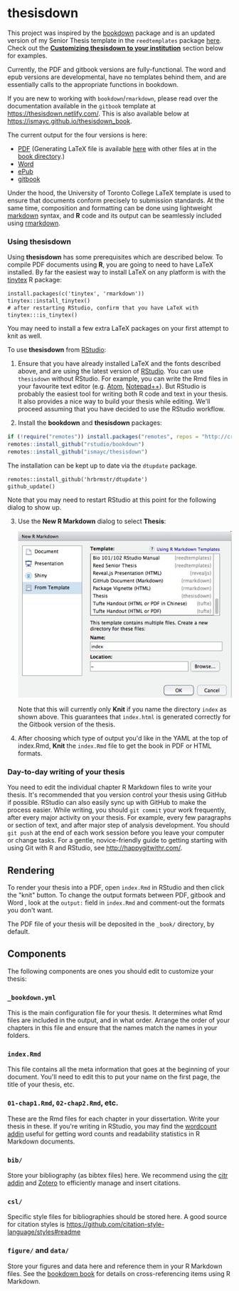 # thesisdown

This project was inspired by the [bookdown](https://github.com/rstudio/bookdown) package and is an updated version of my Senior Thesis template in the `reedtemplates` package [here](https://github.com/ismayc/reedtemplates). Check out the [**Customizing thesisdown to your institution**](https://github.com/ismayc/thesisdown#customizing-thesisdown-to-your-institution) section below for examples.

Currently, the PDF and gitbook versions are fully-functional.  The word and epub versions are developmental, have no templates behind them, and are essentially calls to the appropriate functions in bookdown.

If you are new to working with `bookdown`/`rmarkdown`, please read over the documentation available in the `gitbook` template at https://thesisdown.netlify.com/.  This is also available below at https://ismayc.github.io/thesisdown_book.

The current output for the four versions is here:
- [PDF](https://github.com/ismayc/thesisdown_book/blob/gh-pages/thesis.pdf) (Generating LaTeX file is available [here](https://github.com/ismayc/thesisdown_book/blob/gh-pages/thesis.tex) with other files at in the [book directory](https://github.com/ismayc/thesisdown_book/tree/gh-pages).)
- [Word](https://github.com/ismayc/thesisdown_book/blob/gh-pages/thesis.docx)
- [ePub](https://github.com/ismayc/thesisdown_book/blob/gh-pages/thesis.epub)
- [gitbook](https://ismayc.github.io/thesisdown_book)

Under the hood, the University of Toronto College LaTeX template is used to ensure that documents conform precisely to submission standards. At the same time, composition and formatting can be done using lightweight [markdown](https://rmarkdown.rstudio.com/authoring_basics.html) syntax, and **R** code and its output can be seamlessly included using [rmarkdown](https://rmarkdown.rstudio.com).


### Using thesisdown

Using **thesisdown** has some prerequisites which are described below. To compile PDF documents using **R**, you are going to need to have LaTeX installed. By far the easiest way to install LaTeX on any platform is with the [tinytex](https://yihui.name/tinytex/) R package:

```{r}
install.packages(c('tinytex', 'rmarkdown'))
tinytex::install_tinytex()
# after restarting RStudio, confirm that you have LaTeX with 
tinytex:::is_tinytex() 
```

You may need to install a few extra LaTeX packages on your first attempt to knit as well. 

To use **thesisdown** from [RStudio](http://www.rstudio.com/products/rstudio/download/):

1) Ensure that you have already installed LaTeX and the fonts described above, and are using the latest version of [RStudio](http://www.rstudio.com/products/rstudio/download/). You can use `thesisdown` without RStudio. For example, you can write the Rmd files in your favourite text editor (e.g. [Atom](https://atom.io/), [Notepad++](https://notepad-plus-plus.org/)). But RStudio is probably the easiest tool for writing both R code and text in your thesis. It also provides a nice way to build your thesis while editing. We'll proceed assuming that you have decided to use the RStudio workflow.

2) Install the **bookdown** and **thesisdown** packages: 

```r
if (!require("remotes")) install.packages("remotes", repos = "http://cran.rstudio.org")
remotes::install_github("rstudio/bookdown")
remotes::install_github("ismayc/thesisdown")
```

The installation can be kept up to date via the `dtupdate` package.
```
remotes::install_github('hrbrmstr/dtupdate')
github_update()
```


Note that you may need to restart RStudio at this point for the following dialog to show up.

3) Use the **New R Markdown** dialog to select **Thesis**:

    ![New R Markdown](thesis_rmd.png)

    Note that this will currently only **Knit** if you name the directory `index` as shown above. This guarantees that `index.html` is generated correctly for the Gitbook version of the thesis.

4) After choosing which type of output you'd like in the YAML at the top of index.Rmd, **Knit** the `index.Rmd` file to get the book in PDF or HTML formats.

### Day-to-day writing of your thesis 

You need to edit the individual chapter R Markdown files to write your thesis. It's recommended that you version control your thesis using GitHub if possible. RStudio can also easily sync up with GitHub to make the process easier. While writing, you should `git commit` your work frequently, after every major activity on your thesis. For example, every few paragraphs or section of text, and after major step of analysis development. You should `git push` at the end of each work session before you leave your computer or change tasks. For a gentle, novice-friendly guide to getting starting with using Git with R and RStudio, see <http://happygitwithr.com/>.

## Rendering

To render your thesis into a PDF, open `index.Rmd` in RStudio and then click the "knit" button. To change the output formats between PDF, gitbook and Word , look at the `output:` field in `index.Rmd` and comment-out the formats you don't want.

The PDF file of your thesis will be deposited in the `_book/` directory, by default.

## Components

The following components are ones you should edit to customize your thesis:

### `_bookdown.yml`

This is the main configuration file for your thesis. It determines what Rmd files are included in the output, and in what order. Arrange the order of your chapters in this file and ensure that the names match the names in your folders. 

### `index.Rmd`

This file contains all the meta information that goes at the beginning of your
document. You'll need to edit this to put your name on the first page, the title of your thesis, etc.

### `01-chap1.Rmd`, `02-chap2.Rmd`, etc.

These are the Rmd files for each chapter in your dissertation. Write your thesis in these. If you're writing in RStudio, you may find the [wordcount addin](https://github.com/benmarwick/wordcountaddin) useful for getting word counts and readability statistics in R Markdown documents.

### `bib/`

Store your bibliography (as bibtex files) here. We recommend using the [citr addin](https://github.com/crsh/citr) and [Zotero](https://www.zotero.org/) to efficiently manage and insert citations. 

### `csl/`

Specific style files for bibliographies should be stored here. A good source for
citation styles is https://github.com/citation-style-language/styles#readme

### `figure/` and `data/`

Store your figures and data here and reference them in your R Markdown files. See the [bookdown book](https://bookdown.org/yihui/bookdown/) for details on cross-referencing items using R Markdown.
